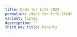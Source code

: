 ```yaml
---
title: Dads for Life 2024
permalink: /dads-for-life-2024/
variant: tiptap
description: ""
third_nav_title: Parents
---
```

<p></p>
<p></p>